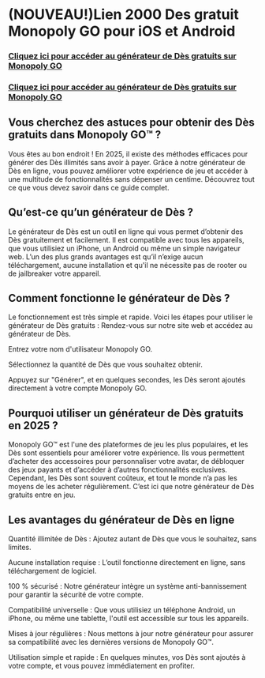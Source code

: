 # (NOUVEAU!)Lien 2000 Des gratuit Monopoly GO pour iOS et Android

### **[Cliquez ici pour accéder au générateur de Dès gratuits sur Monopoly GO](https://lookerstudio.google.com/s/u0eIqyiacxE)**

### **[Cliquez ici pour accéder au générateur de Dès gratuits sur Monopoly GO](https://lookerstudio.google.com/s/u0eIqyiacxE)**

## Vous cherchez des astuces pour obtenir des Dès gratuits dans Monopoly GO™ ? 

Vous êtes au bon endroit ! En 2025, il existe des méthodes efficaces pour générer des Dès illimités sans avoir à payer. Grâce à notre générateur de Dès en ligne, vous pouvez améliorer votre expérience de jeu et accéder à une multitude de fonctionnalités sans dépenser un centime. Découvrez tout ce que vous devez savoir dans ce guide complet.

## Qu’est-ce qu’un générateur de Dès ?

Le générateur de Dès est un outil en ligne qui vous permet d’obtenir des Dès gratuitement et facilement. Il est compatible avec tous les appareils, que vous utilisiez un iPhone, un Android ou même un simple navigateur web. L’un des plus grands avantages est qu’il n’exige aucun téléchargement, aucune installation et qu'il ne nécessite pas de rooter ou de jailbreaker votre appareil.

## Comment fonctionne le générateur de Dès ?

Le fonctionnement est très simple et rapide. Voici les étapes pour utiliser le générateur de Dès gratuits : Rendez-vous sur notre site web et accédez au générateur de Dès.

Entrez votre nom d'utilisateur Monopoly GO.

Sélectionnez la quantité de Dès que vous souhaitez obtenir.

Appuyez sur "Générer", et en quelques secondes, les Dès seront ajoutés directement à votre compte Monopoly GO.

## Pourquoi utiliser un générateur de Dès gratuits en 2025 ?

Monopoly GO™ est l'une des plateformes de jeu les plus populaires, et les Dès sont essentiels pour améliorer votre expérience. Ils vous permettent d’acheter des accessoires pour personnaliser votre avatar, de débloquer des jeux payants et d’accéder à d’autres fonctionnalités exclusives. Cependant, les Dès sont souvent coûteux, et tout le monde n’a pas les moyens de les acheter régulièrement. C’est ici que notre générateur de Dès gratuits entre en jeu.

## Les avantages du générateur de Dès en ligne

Quantité illimitée de Dès : Ajoutez autant de Dès que vous le souhaitez, sans limites.

Aucune installation requise : L’outil fonctionne directement en ligne, sans téléchargement de logiciel.

100 % sécurisé : Notre générateur intègre un système anti-bannissement pour garantir la sécurité de votre compte.

Compatibilité universelle : Que vous utilisiez un téléphone Android, un iPhone, ou même une tablette, l'outil est accessible sur tous les appareils.

Mises à jour régulières : Nous mettons à jour notre générateur pour assurer sa compatibilité avec les dernières versions de Monopoly GO™.

Utilisation simple et rapide : En quelques minutes, vos Dès sont ajoutés à votre compte, et vous pouvez immédiatement en profiter.